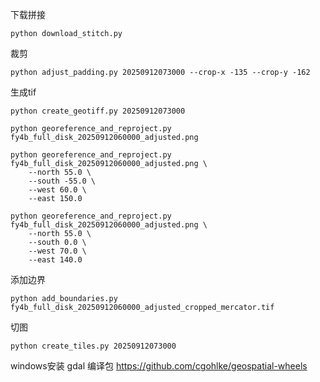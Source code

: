 下载拼接
```
python download_stitch.py
```
裁剪
```
python adjust_padding.py 20250912073000 --crop-x -135 --crop-y -162
```
生成tif
```
python create_geotiff.py 20250912073000

python georeference_and_reproject.py fy4b_full_disk_20250912060000_adjusted.png

python georeference_and_reproject.py fy4b_full_disk_20250912060000_adjusted.png \
    --north 55.0 \
    --south -55.0 \
    --west 60.0 \
    --east 150.0

python georeference_and_reproject.py fy4b_full_disk_20250912060000_adjusted.png \
    --north 55.0 \
    --south 0.0 \
    --west 70.0 \
    --east 140.0 
```
添加边界
```
python add_boundaries.py fy4b_full_disk_20250912060000_adjusted_cropped_mercator.tif
```
切图
```
python create_tiles.py 20250912073000
```
windows安装 gdal 编译包
https://github.com/cgohlke/geospatial-wheels